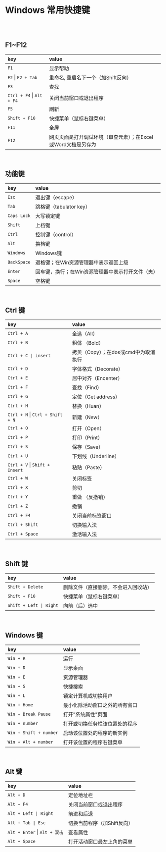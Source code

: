 # Windows 常用快捷键

</br>
</br>

## F1~F12

| key | value |
| :--- | :--- |
| `F1` | 显示帮助 |
| `F2` \| `F2 + Tab` | 重命名, 重启名下一个（加Shift反向） |
| `F3` | 查找 |
| `Ctrl + F4` \| `Alt + F4` | 关闭当前窗口或退出程序 |
| `F5` | 刷新 |
| `Shift + F10` | 快捷菜单（鼠标右键菜单） |
| `F11` | 全屏 |
| `F12` | 网页页面是打开调试环境（审查元素）；在Excel 或Word文档是另存为 |

</br>

## 功能键

| key | value |
| :--- | :--- |
| `Esc` | 退出键（escape） |
| `Tab` | 跳格键（tabulator key） |
| `Caps Lock` | 大写锁定键 |
| `Shift` | 上档键 |
| `Ctrl` | 控制键（control） |
| `Alt` | 换档键 |
| `Windows` | Windows键 |
| `BackSpace` | 退格键；在Win资源管理器中表示返回上级 |
| `Enter` | 回车键，换行；在Win资源管理器中表示打开文件（夹） |
| `Space` | 空格键 |

</br>

## Ctrl 键

| key | value |
| :--- | :--- |
| `Ctrl + A` | 全选（All） |
| `Ctrl + B` | 粗体 （Bold） |
| `Ctrl + C \| insert` | 拷贝（Copy）；在dos或cmd中为取消执行 |
| `Ctrl + D` | 字体格式（Decorate） |
| `Ctrl + E` | 居中对齐（Encenter） |
| `Ctrl + F` | 查找（Find） |
| `Ctrl + G` | 定位（Get address） |
| `Ctrl + H` | 替换（Huan） |
| `Ctrl + N` \| `Ctrl + Shift + N` | 新建（New） |
| `Ctrl + O` | 打开（Open） |
| `Ctrl + P` | 打印（Print） |
| `Ctrl + S` | 保存（Save） |
| `Ctrl + U` | 下划线（Underline） |
| `Ctrl + V` \| `Shift + Insert` | 粘贴（Paste） |
| `Ctrl + W` | 关闭标签 |
| `Ctrl + X` | 剪切 |
| `Ctrl + Y` | 重做 （反撤销） |
| `Ctrl + Z` | 撤销 |
| `Ctrl + F4` | 关闭当前标签窗口 |
| `Ctrl + Shift` | 切换输入法 |
| `Ctrl + Space` | 激活输入法 |

</br>

## Shift 键

| key | value |
| :--- | :--- |
| `Shift + Delete` | 删除文件（直接删除，不会进入回收站） |
| `Shift + F10` | 快捷菜单（鼠标右键菜单） |
| `Shift + Left \| Right` | 向前（后）选中 |

</br>

## Windows 键

| key | value |
| :--- | :--- |
| `Win + R` | 运行 |
| `Win + D` | 显示桌面 |
| `Win + E` | 资源管理器 |
| `Win + S` | 快捷搜索 |
| `Win + L` | 锁定计算机或切换用户 |
| `Win + Home` | 最小化除活动窗口之外的所有窗口 |
| `Win + Break Pause` | 打开"系统属性"页面 |
| `Win + number` | 打开或切换任务栏该位置处的程序 |
| `Win + Shift + number` | 启动该位置处的程序的新实例 |
| `Win + Alt + number` | 打开该位置的程序右键菜单 |

</br>

## Alt 键

| key | value |
| :--- | :--- |
| `Alt + D` | 定位地址栏 |
| `Alt + F4` | 关闭当前窗口或退出程序 |
| `Alt + Left \| Right` | 前进和后退 |
| `Alt + Tab \| Esc` | 切换当前程序（加Shift反向） |
| `Alt + Enter` \| `Alt + 双击` | 查看属性 |
| `Alt + Space` | 打开活动窗口最左上角的菜单 |

</br>
</br>
